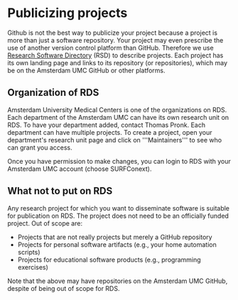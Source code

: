 # Publicizing projects
Github is not the best way to publicize your project because a project is more than just a software repository. Your project may even prescribe the use of another version control platform than GitHub. Therefore we use [Research Software Directory](https://research-software-directory.org) (RSD) to describe projects. Each project has its own landing page and links to its repository (or repositories), which may be on the Amsterdam UMC GitHub or other platforms.

## Organization of RDS
Amsterdam University Medical Centers is one of the organizations on RDS. Each department of the Amsterdam UMC can have its own research unit on RDS. To have your department added, contact Thomas Pronk. 
Each department can have multiple projects. To create a project, open your department's research unit page and click on '''Maintainers''' to see who can grant you access.

Once you have permission to make changes, you can login to RDS with your Amsterdam UMC account (choose SURFConext).

## What not to put on RDS
Any research project for which you want to disseminate software is suitable for publication on RDS. The project does not need to be an officially funded project. Out of scope are:
* Projects that are not really projects but merely a GitHub repository
* Projects for personal software artifacts (e.g., your home automation scripts)
* Projects for educational software products (e.g., programming exercises)

Note that the above may have repositories on the Amsterdam UMC GitHub, despite of being out of scope for RDS.
